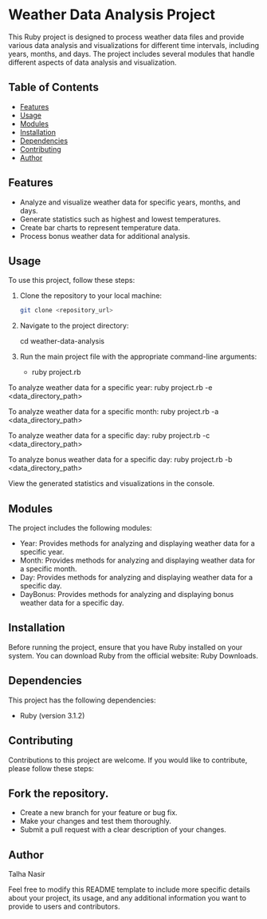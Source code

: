 # Weather Data Analysis Project

This Ruby project is designed to process weather data files and provide various data analysis and visualizations for different time intervals, including years, months, and days. The project includes several modules that handle different aspects of data analysis and visualization.

## Table of Contents

- [Features](#features)
- [Usage](#usage)
- [Modules](#modules)
- [Installation](#installation)
- [Dependencies](#dependencies)
- [Contributing](#contributing)
- [Author](#author)

## Features

- Analyze and visualize weather data for specific years, months, and days.
- Generate statistics such as highest and lowest temperatures.
- Create bar charts to represent temperature data.
- Process bonus weather data for additional analysis.

## Usage

To use this project, follow these steps:

1. Clone the repository to your local machine:

   ```bash
   git clone <repository_url>


2. Navigate to the project directory:

    cd weather-data-analysis

3. Run the main project file with the appropriate command-line arguments:

    - ruby project.rb

To analyze weather data for a specific year:
  ruby project.rb -e <year> <data_directory_path>

To analyze weather data for a specific month:
  ruby project.rb -a <year> <month> <data_directory_path>

To analyze weather data for a specific day:
  ruby project.rb -c <year> <month> <day> <data_directory_path>

To analyze bonus weather data for a specific day:
  ruby project.rb -b <year> <month> <day> <data_directory_path>

View the generated statistics and visualizations in the console.

## Modules

The project includes the following modules:

- Year: Provides methods for analyzing and displaying weather data for a specific year.
- Month: Provides methods for analyzing and displaying weather data for a specific month.
- Day: Provides methods for analyzing and displaying weather data for a specific day.
- DayBonus: Provides methods for analyzing and displaying bonus weather data for a specific day.


## Installation

Before running the project, ensure that you have Ruby installed on your system. You can download Ruby from the official website: Ruby Downloads.

## Dependencies

This project has the following dependencies:
  - Ruby (version 3.1.2)


## Contributing

Contributions to this project are welcome. If you would like to contribute, please follow these steps:

## Fork the repository.

 - Create a new branch for your feature or bug fix.
 - Make your changes and test them thoroughly.
 - Submit a pull request with a clear description of your changes.

## Author

Talha Nasir

Feel free to modify this README template to include more specific details about your project, its usage, and any additional information you want to provide to users and contributors.